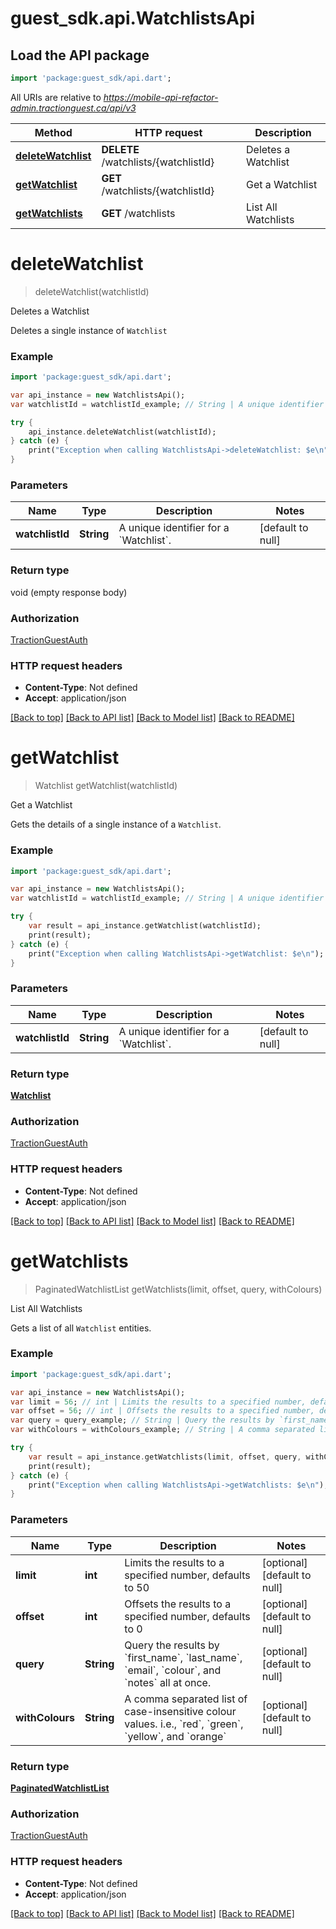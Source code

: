 # guest_sdk.api.WatchlistsApi

## Load the API package
```dart
import 'package:guest_sdk/api.dart';
```

All URIs are relative to *https://mobile-api-refactor-admin.tractionguest.ca/api/v3*

Method | HTTP request | Description
------------- | ------------- | -------------
[**deleteWatchlist**](WatchlistsApi.md#deleteWatchlist) | **DELETE** /watchlists/{watchlistId} | Deletes a Watchlist
[**getWatchlist**](WatchlistsApi.md#getWatchlist) | **GET** /watchlists/{watchlistId} | Get a Watchlist
[**getWatchlists**](WatchlistsApi.md#getWatchlists) | **GET** /watchlists | List All Watchlists


# **deleteWatchlist**
> deleteWatchlist(watchlistId)

Deletes a Watchlist

Deletes a single instance of `Watchlist`

### Example 
```dart
import 'package:guest_sdk/api.dart';

var api_instance = new WatchlistsApi();
var watchlistId = watchlistId_example; // String | A unique identifier for a `Watchlist`.

try { 
    api_instance.deleteWatchlist(watchlistId);
} catch (e) {
    print("Exception when calling WatchlistsApi->deleteWatchlist: $e\n");
}
```

### Parameters

Name | Type | Description  | Notes
------------- | ------------- | ------------- | -------------
 **watchlistId** | **String**| A unique identifier for a &#x60;Watchlist&#x60;. | [default to null]

### Return type

void (empty response body)

### Authorization

[TractionGuestAuth](../README.md#TractionGuestAuth)

### HTTP request headers

 - **Content-Type**: Not defined
 - **Accept**: application/json

[[Back to top]](#) [[Back to API list]](../README.md#documentation-for-api-endpoints) [[Back to Model list]](../README.md#documentation-for-models) [[Back to README]](../README.md)

# **getWatchlist**
> Watchlist getWatchlist(watchlistId)

Get a Watchlist

Gets the details of a single instance of a `Watchlist`.

### Example 
```dart
import 'package:guest_sdk/api.dart';

var api_instance = new WatchlistsApi();
var watchlistId = watchlistId_example; // String | A unique identifier for a `Watchlist`.

try { 
    var result = api_instance.getWatchlist(watchlistId);
    print(result);
} catch (e) {
    print("Exception when calling WatchlistsApi->getWatchlist: $e\n");
}
```

### Parameters

Name | Type | Description  | Notes
------------- | ------------- | ------------- | -------------
 **watchlistId** | **String**| A unique identifier for a &#x60;Watchlist&#x60;. | [default to null]

### Return type

[**Watchlist**](Watchlist.md)

### Authorization

[TractionGuestAuth](../README.md#TractionGuestAuth)

### HTTP request headers

 - **Content-Type**: Not defined
 - **Accept**: application/json

[[Back to top]](#) [[Back to API list]](../README.md#documentation-for-api-endpoints) [[Back to Model list]](../README.md#documentation-for-models) [[Back to README]](../README.md)

# **getWatchlists**
> PaginatedWatchlistList getWatchlists(limit, offset, query, withColours)

List All Watchlists

Gets a list of all `Watchlist` entities.

### Example 
```dart
import 'package:guest_sdk/api.dart';

var api_instance = new WatchlistsApi();
var limit = 56; // int | Limits the results to a specified number, defaults to 50
var offset = 56; // int | Offsets the results to a specified number, defaults to 0
var query = query_example; // String | Query the results by `first_name`, `last_name`, `email`, `colour`, and `notes` all at once.
var withColours = withColours_example; // String | A comma separated list of case-insensitive colour values.  i.e., `red`, `green`, `yellow`, and `orange`

try { 
    var result = api_instance.getWatchlists(limit, offset, query, withColours);
    print(result);
} catch (e) {
    print("Exception when calling WatchlistsApi->getWatchlists: $e\n");
}
```

### Parameters

Name | Type | Description  | Notes
------------- | ------------- | ------------- | -------------
 **limit** | **int**| Limits the results to a specified number, defaults to 50 | [optional] [default to null]
 **offset** | **int**| Offsets the results to a specified number, defaults to 0 | [optional] [default to null]
 **query** | **String**| Query the results by &#x60;first_name&#x60;, &#x60;last_name&#x60;, &#x60;email&#x60;, &#x60;colour&#x60;, and &#x60;notes&#x60; all at once. | [optional] [default to null]
 **withColours** | **String**| A comma separated list of case-insensitive colour values.  i.e., &#x60;red&#x60;, &#x60;green&#x60;, &#x60;yellow&#x60;, and &#x60;orange&#x60; | [optional] [default to null]

### Return type

[**PaginatedWatchlistList**](PaginatedWatchlistList.md)

### Authorization

[TractionGuestAuth](../README.md#TractionGuestAuth)

### HTTP request headers

 - **Content-Type**: Not defined
 - **Accept**: application/json

[[Back to top]](#) [[Back to API list]](../README.md#documentation-for-api-endpoints) [[Back to Model list]](../README.md#documentation-for-models) [[Back to README]](../README.md)

